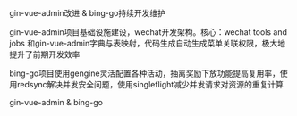 gin-vue-admin改进 & bing-go持续开发维护

<p>gin-vue-admin项目基础设施建设，wechat开发架构。核心：wechat tools and jobs 和gin-vue-admin字典与表映射，代码生成自动生成菜单关联权限，极大地提升了前期开发效率</p>

<p>bing-go项目使用gengine灵活配置各种活动，抽离奖励下放功能提高复用率，使用redsync解决并发安全问题，使用singleflight减少并发请求对资源的重复计算</p>

<div class='text-xl font-semibold leading-10'>gin-vue-admin & bing-go</div>
